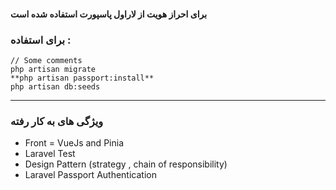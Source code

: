 #### **برای احراز هویت از لاراول پاسپورت استفاده شده است**

### برای استفاده :

    // Some comments
    php artisan migrate
    **php artisan passport:install**
    php artisan db:seeds
---

### ویژگی های به کار رفته
- Front = VueJs and Pinia
- Laravel Test
- Design Pattern (strategy , chain of responsibility)
- Laravel Passport Authentication
